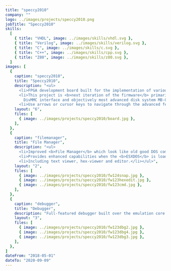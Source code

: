 ```yaml
---
title: "speccy2010"
company: ""
logo: ../images/projects/speccy2010.png
jobTitle: "Speccy2010"
skills:
  [
    { title: "VHDL", image: ../images/skills/vhdl.svg },
    { title: "Verilog", image: ../images/skills/verilog.svg },
    { title: "C", image: ../images/skills/c.svg },
    { title: "C++", image: ../images/skills/cpp.svg },
    { title: "Z80", image: ../images/skills/z80.svg },
  ]
images: [
  {
    caption: "speccy2010",
    title: "Speccy2010",
    description: "<ul>
      <li>FPGA development board built for the implementation of various gaming computers (but originally focused on <b>ZX Spectrum and its clones</b>).</li>
      <li>This project is <b>next iteration of the firmware</b> primarily aimed on implementation of various disk interfaces which was common in Central European region:<br>
        DivMMC interface and objectively most advanced disk system MB-02.</li>
      <li>Use arrows or cursor keys to navigate through the advanced features...</li></ul>",
    layout: "6",
    files: [
      { image: ../images/projects/speccy2010/board.jpg },
    ],
  },
  {
    caption: "filemanager",
    title: "File Manager",
    description: "<ul>
      <li>Improved <b>File Manager</b> which look like old good DOS commanders and let you to autoload snapshots, TAPs or disk images into the current machine configuration.</li>
      <li>Provides enhanced capabilities when the <b>ESXDOS</b> is loaded into DivMMC to autoload TAP and TRD files directly, without accessing NMI menu.</li>
      <li>Including text viewer, hex-viewer and editor.</li></ul>",
    layout: "2",
    files: [
      { image: ../images/projects/speccy2010/fw124snap.jpg },
      { image: ../images/projects/speccy2010/fw123hexedit.jpg },
      { image: ../images/projects/speccy2010/fw123cmd.jpg },
    ],
  },
  {
    caption: "debugger",
    title: "Debugger",
    description: "Full-featured debugger built over the emulation core. It controling Z80 processor directly so all states, registers and every byte of a memory is accessible and modifiable.",
    layout: "3",
    files: [
      { image: ../images/projects/speccy2010/fw123dbg2.jpg },
      { image: ../images/projects/speccy2010/fw123dbg4.jpg },
      { image: ../images/projects/speccy2010/fw123dbg3.jpg },
    ],
  },
]
dateFrom: "2018-05-01"
dateTo: "2020-09-09"
---
```

